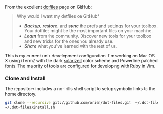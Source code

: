 From the excellent [dotfiles](http://dotfiles.github.com/) page on GitHub:

> Why would I want my dotfiles on GitHub?
> + **_Backup_**, **_restore_**, and **_sync_** the prefs and settings for your toolbox.
  Your dotfiles might be the most important files on your machine.
> + **_Learn_** from the community. Discover new tools for your toolbox and new tricks for the ones you already use.
> + **_Share_** what you've learned with the rest of us.

This is my current unix development configuration. I'm working on Mac OS X using iTerm2 with the dark
[solarized](https://github.com/altercation/solarized/tree/master/iterm2-colors-solarized) color scheme
and Powerline patched fonts. The majority of tools are configured for developing with Ruby in Vim.

### Clone and Install

The repository includes a no-frills shell script to setup symbolic links to the home directory.

```bash
git clone --recursive git://github.com/orien/dot-files.git  ~/.dot-files
~/.dot-files/install.sh
```
